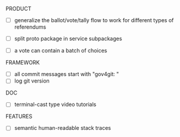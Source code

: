 PRODUCT
- [ ] generalize the ballot/vote/tally flow to work for different types of referendums

- [ ] split proto package in service subpackages
- [ ] a vote can contain a batch of choices

FRAMEWORK
- [ ] all commit messages start with "gov4git: "
- [ ] log git version

DOC
- [ ] terminal-cast type video tutorials

FEATURES
- [ ] semantic human-readable stack traces
